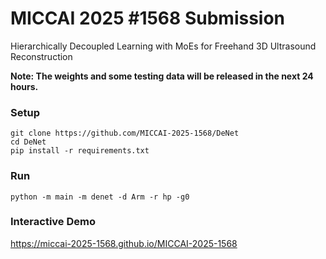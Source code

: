 # MICCAI 2025 #1568 Submission

Hierarchically Decoupled Learning with MoEs for Freehand 3D Ultrasound Reconstruction

**Note: The weights and some testing data will be released in the next 24 hours.**

### Setup
```shell
git clone https://github.com/MICCAI-2025-1568/DeNet
cd DeNet
pip install -r requirements.txt
```

### Run
```shell
python -m main -m denet -d Arm -r hp -g0
```

### Interactive Demo
https://miccai-2025-1568.github.io/MICCAI-2025-1568